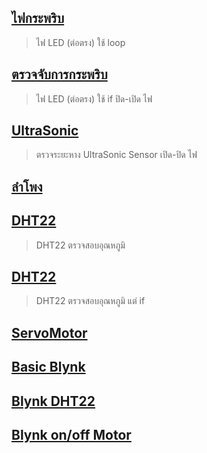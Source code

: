 
## [ไฟกระพริบ](https://github.com/SenpaiCha/IoT/tree/main/sketch_aug08a%20%E0%B9%84%E0%B8%9F%E0%B8%81%E0%B8%A3%E0%B8%B0%E0%B8%9E%E0%B8%A3%E0%B8%B4%E0%B8%9A)
> ไฟ LED (ต่อตรง) ใช้ loop

## [ตรวจจับการกระพริบ](https://github.com/SenpaiCha/IoT/blob/main/sketch_aug15a/sketch_aug15a.ino)
> ไฟ LED (ต่อตรง) ใช้ if ปิด-เปิด ไฟ

## [UltraSonic](https://github.com/SenpaiCha/IoT/tree/main/sketch_aug16a)
> ตรวจระยะหาง UltraSonic Sensor เปิด-ปิด ไฟ

## [ลำโพง](https://github.com/SenpaiCha/IoT/blob/main/sketch_aug22a/sketch_aug22a.ino)

## [DHT22](https://github.com/SenpaiCha/IoT/tree/main/sketch_aug29a%20%E0%B8%AD%E0%B8%B8%E0%B8%93%E0%B8%AB%E0%B8%A0%E0%B8%B9/sketch_aug29a)
> DHT22 ตรวจสอบอุณหภูมิ

## [DHT22](https://github.com/SenpaiCha/IoT/blob/main/sketch_aug29a%20%E0%B8%AD%E0%B8%B8%E0%B8%93%E0%B8%AB%E0%B8%A0%E0%B8%B9%E0%B8%A1%E0%B8%B4/sketch_aug29a/sketch_aug29a.ino)
> DHT22 ตรวจสอบอุณหภูมิ แต่ if

## [ServoMotor](https://github.com/SenpaiCha/IoT/blob/main/sketch_oct03a%20hc-sr04-servo/sketch_oct03a.ino)

## [Basic Blynk](https://github.com/SenpaiCha/IoT/blob/main/sketch_oct10a_blynk/sketch_oct10a_blynk.ino)

## [Blynk DHT22](https://github.com/SenpaiCha/IoT/tree/main/sketch_oct10a_blynk_DHT22)

## [Blynk on/off Motor](https://github.com/SenpaiCha/IoT/tree/main/sketch_oct24a_on_off_motor_led/sketch_oct24a_motor_led)

